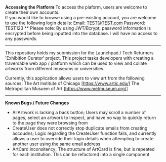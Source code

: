 **Accessing the Platform** 
To access the plaform, users are welcome to create their own accounts. 
<br>If you would like to browse using a pre-existing account, you are welcome to use the following login details:
Email: TEST@TEST.com
Password: TEST123
** Please note: By using JWT/Bcrypt, password information is encrypted before being inputted into the database. I will have no access to any passwords.

--- 

This repository holds my submission for the Launchpad / Tech Returners 'Exhibition Curator' project.
This project tasks developers with creating a traversable web app / platform which can be used to view and collate artworks from different museums or universities. 

Currently, this application allows users to view art from the following sources:
The Art Institute of Chicago [https://www.artic.edu/]
The Metropolitan Musuem of Art [https://www.metmuseum.org/]

---

**Known Bugs / Future Changes**
- AllArtwork is lacking a back button; Users may scroll a number of pages, select an artwork to inspect, and have no way to quickly return to the page they were browsing from
- CreateUser does not correctly stop duplicate emails from creating accoudns; Logic regarding the CreateUser function fails, and currently allows a user to override their login details when attempting to create another user using the same email address
- ArtCard inconsitency; The structure of ArtCard is fine, but is repeated for each institution. This can be refactored into a single component.  
